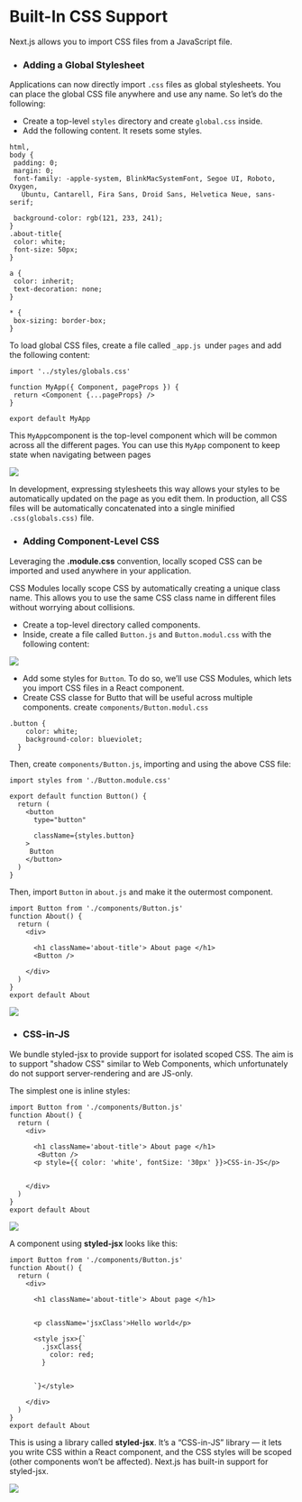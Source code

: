 # Built-In CSS Support
Next.js allows you to import CSS files from a JavaScript file. 
*  ### Adding a Global Stylesheet
Applications can now directly import `.css` files as global stylesheets.
You can place the global CSS file anywhere and use any name. So let’s do the following:

* Create a top-level `styles` directory and create `global.css` inside.
* Add the following content. It resets some styles.

 ```
 html,
body {
  padding: 0;
  margin: 0;
  font-family: -apple-system, BlinkMacSystemFont, Segoe UI, Roboto, Oxygen,
    Ubuntu, Cantarell, Fira Sans, Droid Sans, Helvetica Neue, sans-serif;

  background-color: rgb(121, 233, 241);  
}
.about-title{
  color: white;
  font-size: 50px;
}

a {
  color: inherit;
  text-decoration: none;
}

* {
  box-sizing: border-box;
}

```

To load global CSS files, create a file called `_app.js `under `pages` and add the following content:
 ``` 
 import '../styles/globals.css'

function MyApp({ Component, pageProps }) {
  return <Component {...pageProps} />
}

export default MyApp
```

This `MyApp`component is the top-level component which will be common across all the different pages. You can use this `MyApp` component to keep state when navigating between pages

 ![](https://i.imgur.com/ucO5bpe.png)


In development, expressing stylesheets this way allows your styles to be automatically updated on the page as you edit them. 
In production, all CSS files will be automatically concatenated into a single minified `.css(globals.css)` file. 

* ### Adding Component-Level CSS
Leveraging the **.module.css** convention, locally scoped CSS can be imported and used anywhere in your application.

CSS Modules locally scope CSS by automatically creating a unique class name. This allows you to use the same CSS class name in different files without worrying about collisions.
* Create a top-level directory called components.
* Inside, create a file called `Button.js` and `Button.modul.css` with the following content:

 ![](https://i.imgur.com/ZeJOby5.png)<br>
*  Add some styles for `Button`. To do so, we’ll use CSS Modules, which lets you import CSS files in a React component.
* Create  CSS classe for Butto that will be useful across multiple components.
create `components/Button.modul.css`
```
.button {
    color: white;
    background-color: blueviolet;
  }
```



Then, create `components/Button.js`, importing and using the above CSS file:
```
import styles from './Button.module.css'

export default function Button() {
  return (
    <button
      type="button"
      
      className={styles.button}
    >
     Button
    </button>
  )
}
```
Then, import `Button` in `about.js` and make it the outermost component.
```
import Button from './components/Button.js'
function About() {
  return (
    <div>

      <h1 className='about-title'> About page </h1>
      <Button />
      
    </div>
  )
}
export default About
```
![](https://i.imgur.com/7mFys6n.png)


* ### CSS-in-JS
We bundle styled-jsx to provide support for isolated scoped CSS. The aim is to support "shadow CSS" similar to Web Components, which unfortunately do not support server-rendering and are JS-only.

The simplest one is inline styles:
```
import Button from './components/Button.js'
function About() {
  return (
    <div>

      <h1 className='about-title'> About page </h1>
       <Button />
      <p style={{ color: 'white', fontSize: '30px' }}>CSS-in-JS</p>
      

    </div>
  )
}
export default About
```
![](https://i.imgur.com/bQh7uu0.png)

A component using **styled-jsx** looks like this:
```
import Button from './components/Button.js'
function About() {
  return (
    <div>

      <h1 className='about-title'> About page </h1>
     
   
      <p className='jsxClass'>Hello world</p> 
      
      <style jsx>{`
        .jsxClass{
          color: red;
        }
       
        
      `}</style>

    </div>
  )
}
export default About
```
This is using a library called **styled-jsx**. It’s a “CSS-in-JS” library — it lets you write CSS within a React component, and the CSS styles will be scoped (other components won’t be affected).
Next.js has built-in support for styled-jsx.

![](https://i.imgur.com/1lTY3Co.png)

